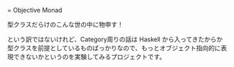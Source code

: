 = Objective Monad

型クラスだらけのこんな世の中に物申す！

という訳ではないけれど、Category周りの話は Haskell から入ってきたからか型クラスを前提としているものばっかりなので、もっとオブジェクト指向的に表現できないかというのを実験してみるプロジェクトです。

